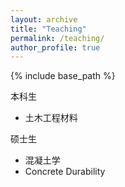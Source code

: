 ```yaml
---
layout: archive
title: "Teaching"
permalink: /teaching/
author_profile: true
---
```


{% include base_path %}

<font face="微软雅黑">本科生</font>
* 土木工程材料

<font face="微软雅黑">硕士生</font>
* 混凝土学
* Concrete Durability
